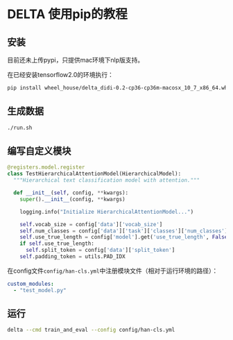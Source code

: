 # DELTA 使用pip的教程

## 安装

目前还未上传pypi，只提供mac环境下nlp版支持。

在已经安装tensorflow2.0的环境执行：

```bash
pip install wheel_house/delta_didi-0.2-cp36-cp36m-macosx_10_7_x86_64.whl
```

## 生成数据

```bash
./run.sh
```

## 编写自定义模块

```python
@registers.model.register
class TestHierarchicalAttentionModel(HierarchicalModel):
  """Hierarchical text classification model with attention."""

  def __init__(self, config, **kwargs):
    super().__init__(config, **kwargs)

    logging.info("Initialize HierarchicalAttentionModel...")

    self.vocab_size = config['data']['vocab_size']
    self.num_classes = config['data']['task']['classes']['num_classes']
    self.use_true_length = config['model'].get('use_true_length', False)
    if self.use_true_length:
      self.split_token = config['data']['split_token']
    self.padding_token = utils.PAD_IDX
```

在config文件`config/han-cls.yml`中注册模块文件（相对于运行环境的路径）：

```yml
custom_modules:
  - "test_model.py"
```

## 运行

```bash
delta --cmd train_and_eval --config config/han-cls.yml
```
